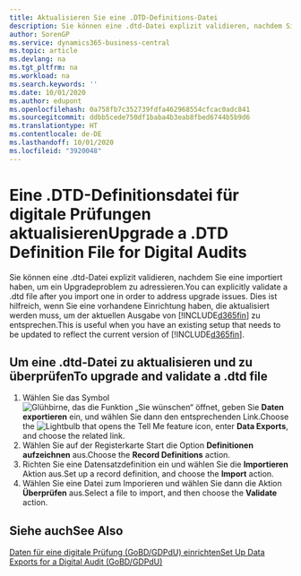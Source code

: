 ```yaml
---
title: Aktualisieren Sie eine .DTD-Definitions-Datei
description: Sie können eine .dtd-Datei explizit validieren, nachdem Sie eine importiert haben, um ein Upgradeproblem zu adressieren. Dies ist hilfreich, wenn Sie eine vorhandene Einrichtung haben, die aktualisiert werden muss, um der aktuellen Ausgabe von Business Central zu entsprechen.
author: SorenGP
ms.service: dynamics365-business-central
ms.topic: article
ms.devlang: na
ms.tgt_pltfrm: na
ms.workload: na
ms.search.keywords: ''
ms.date: 10/01/2020
ms.author: edupont
ms.openlocfilehash: 0a758fb7c352739fdfa462968554cfcac0adc841
ms.sourcegitcommit: ddbb5cede750df1baba4b3eab8fbed6744b5b9d6
ms.translationtype: HT
ms.contentlocale: de-DE
ms.lasthandoff: 10/01/2020
ms.locfileid: "3920048"
---
```

# <a name="upgrade-a-dtd-definition-file-for-digital-audits"></a><span data-ttu-id="6a272-104">Eine .DTD-Definitionsdatei für digitale Prüfungen aktualisieren</span><span class="sxs-lookup"><span data-stu-id="6a272-104">Upgrade a .DTD Definition File for Digital Audits</span></span>

<span data-ttu-id="6a272-105">Sie können eine .dtd-Datei explizit validieren, nachdem Sie eine importiert haben, um ein Upgradeproblem zu adressieren.</span><span class="sxs-lookup"><span data-stu-id="6a272-105">You can explicitly validate a .dtd file after you import one in order to address upgrade issues.</span></span> <span data-ttu-id="6a272-106">Dies ist hilfreich, wenn Sie eine vorhandene Einrichtung haben, die aktualisiert werden muss, um der aktuellen Ausgabe von [!INCLUDE[d365fin](../../includes/d365fin_md.md)] zu entsprechen.</span><span class="sxs-lookup"><span data-stu-id="6a272-106">This is useful when you have an existing setup that needs to be updated to reflect the current version of [!INCLUDE[d365fin](../../includes/d365fin_md.md)].</span></span>  

## <a name="to-upgrade-and-validate-a-dtd-file"></a><span data-ttu-id="6a272-107">Um eine .dtd-Datei zu aktualisieren und zu überprüfen</span><span class="sxs-lookup"><span data-stu-id="6a272-107">To upgrade and validate a .dtd file</span></span>  

1. <span data-ttu-id="6a272-108">Wählen Sie das Symbol ![Glühbirne, das die Funktion „Sie wünschen“ öffnet](../../media/ui-search/search_small.png "Tell me-Funktion"), geben Sie **Daten exportieren** ein, und wählen Sie dann den entsprechenden Link.</span><span class="sxs-lookup"><span data-stu-id="6a272-108">Choose the ![Lightbulb that opens the Tell Me feature](../../media/ui-search/search_small.png "Tell me what you want to do") icon, enter **Data Exports**, and choose the related link.</span></span>  
2. <span data-ttu-id="6a272-109">Wählen Sie auf der Registerkarte Start die Option **Definitionen aufzeichnen** aus.</span><span class="sxs-lookup"><span data-stu-id="6a272-109">Choose the **Record Definitions** action.</span></span>  
3. <span data-ttu-id="6a272-110">Richten Sie eine Datensatzdefinition ein und wählen Sie die **Importieren** Aktion aus.</span><span class="sxs-lookup"><span data-stu-id="6a272-110">Set up a record definition, and choose the **Import** action.</span></span>  
4. <span data-ttu-id="6a272-111">Wählen Sie eine Datei zum Imporieren und wählen Sie dann die Aktion **Überprüfen** aus.</span><span class="sxs-lookup"><span data-stu-id="6a272-111">Select a file to import, and then choose the **Validate** action.</span></span>  

## <a name="see-also"></a><span data-ttu-id="6a272-112">Siehe auch</span><span class="sxs-lookup"><span data-stu-id="6a272-112">See Also</span></span>

[<span data-ttu-id="6a272-113">Daten für eine digitale Prüfung (GoBD/GDPdU) einrichten</span><span class="sxs-lookup"><span data-stu-id="6a272-113">Set Up Data Exports for a Digital Audit (GoBD/GDPdU)</span></span>](how-to-set-up-data-exports-for-digital-audits.md)  
